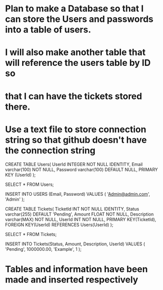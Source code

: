 

# Plan to make a Database so that I can store the Users and passwords into a table of users.

# I will also make another table that will reference the users table by ID so 
# that I can have the tickets stored there.

# Use a text file to store connection string so that github doesn't have the connection string


CREATE TABLE Users( 
    UserId INTEGER NOT NULL IDENTITY,
	Email varchar(100) NOT NULL,
	Password varchar(100) DEFAULT NULL,
	PRIMARY KEY (UserId)
 );

SELECT * FROM Users;

INSERT INTO USERS (Email, Password)
VALUES (
	'Admin@admin.com', 'Admin'
);

 CREATE TABLE Tickets(
	TicketId INT NOT NULL IDENTITY,
	Status varchar(255) DEFAULT 'Pending',
	Amount FLOAT NOT NULL,
	Description varchar(MAX) NOT NULL,
    UserId INT NOT NULL,
	PRIMARY KEY(TicketId),
	FOREIGN KEY(UserId) REFERENCES Users(UserId)
);

SELECT * FROM Tickets;

INSERT INTO Tickets(Status, Amount, Description, UserId)
VALUES (
	'Pending',
	1000000.00,
	'Example',
	1
);

# Tables and information have been made and inserted respectively